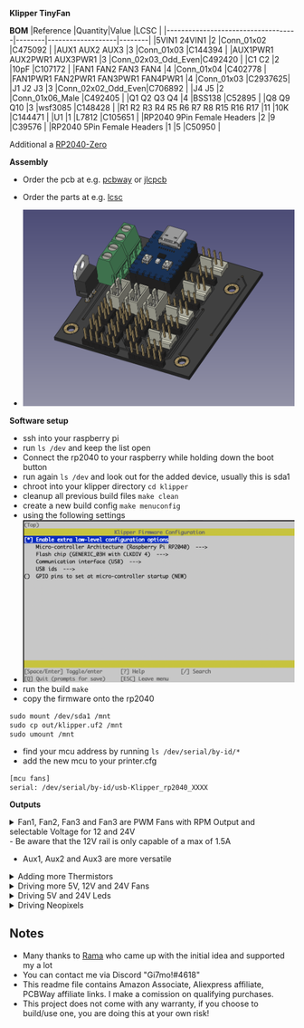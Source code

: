 **Klipper TinyFan**

**BOM**
|Reference                           |Quantity|Value              |LCSC    |
|------------------------------------|--------|-------------------|--------|
|5VIN1 24VIN1                        |2       |Conn_01x02         |C475092 |
|AUX1 AUX2 AUX3                      |3       |Conn_01x03         |C144394 |
|AUX1PWR1 AUX2PWR1 AUX3PWR1          |3       |Conn_02x03_Odd_Even|C492420 |
|C1 C2                               |2       |10pF               |C107172 |
|FAN1 FAN2 FAN3 FAN4                 |4       |Conn_01x04         |C402778 |
|FAN1PWR1 FAN2PWR1 FAN3PWR1 FAN4PWR1 |4       |Conn_01x03         |C2937625|
|J1 J2 J3                            |3       |Conn_02x02_Odd_Even|C706892 |
|J4 J5                               |2       |Conn_01x06_Male    |C492405 |
|Q1 Q2 Q3 Q4                         |4       |BSS138             |C52895  |
|Q8 Q9 Q10                           |3       |wsf3085            |C148428 |
|R1 R2 R3 R4 R5 R6 R7 R8 R15 R16 R17 |11      |10K                |C144471 |
|U1                                  |1       |L7812              |C105651 |
|RP2040 9Pin Female Headers          |2       |9                  |C39576  |
|RP2040 5Pin Female Headers          |1       |5                  |C50950  |

Additional a [RP2040-Zero](https://s.click.aliexpress.com/e/_DFCoOxH)

**Assembly**
- Order the pcb at e.g. [pcbway](https://www.pcbway.com/project/shareproject/Voron_TinyFan_Adapter_1928b94a.html) or [jlcpcb](https://jlcpcb.com/)
- Order the parts at e.g. [lcsc](https://www.lcsc.com/)

- ![PCB](Images/PCB.png)

**Software setup**

- ssh into your raspberry pi
- run `ls /dev` and keep the list open
- Connect the rp2040 to your raspberry while holding down the boot button
- run again `ls /dev` and look out for the added device, usually this is sda1
- chroot into your klipper directory `cd klipper`
- cleanup all previous build files `make clean`
- create a new build config `make menuconfig`
- using the following settings
- ![klipper](Images/klipper.png)
- run the build `make`
- copy the firmware onto the rp2040
```
sudo mount /dev/sda1 /mnt
sudo cp out/klipper.uf2 /mnt
sudo umount /mnt
```
- find your mcu address by running `ls /dev/serial/by-id/*`
- add the new mcu to your printer.cfg
```
[mcu fans]
serial: /dev/serial/by-id/usb-Klipper_rp2040_XXXX
```


**Outputs**
<details>
  <summary>
    Fan1, Fan2, Fan3 and Fan3 are PWM Fans with RPM Output and selectable Voltage for 12 and 24V
  </summary>

```
[fan_generic rp2040_fan1]
pin: fans:gpio0
tachometer_pin: ^fans:gpio7
hardware_pwm: true
cycle_time: 0.00004

[fan_generic rp2040_fan2]
pin: fans:gpio1
tachometer_pin: ^fans:gpio8
hardware_pwm: true
cycle_time: 0.00004

[fan_generic rp2040_fan2]
pin: fans:gpio2
tachometer_pin: ^fans:gpio9
hardware_pwm: true
cycle_time: 0.00004

[fan_generic rp2040_fan3]
pin: fans:gpio3
tachometer_pin: ^fans:gpio10
hardware_pwm: true
cycle_time: 0.00004
```
</details>
    - Be aware that the 12V rail is only capable of a max of 1.5A

- Aux1, Aux2 and Aux3 are more versatile
<details>
    <summary>Adding more Thermistors</summary>

![AUX1_THERMISTOR](Images/AUX1_THERMISTOR.png)

```
[temperature_sensor aux1]
sensor_type: NTC 100K beta 3950
sensor_pin: fans:gpio26
```
</details>

<details>
    <summary>Driving more 5V, 12V and 24V Fans</summary>

![AUX1_FAN_MOSFET](Images/AUX1_FAN_MOSFET.png)

Be aware that the 12V rail is only capable of a max of 1.5A

```
[fan_generic rp2040_aux1]
pin: fans:gpio4
hardware_pwm: true
cycle_time: 0.00004

[fan_generic rp2040_aux2]
pin: fans:gpio5
hardware_pwm: true
cycle_time: 0.00004

[fan_generic rp2040_aux2]
pin: fans:gpio6
hardware_pwm: true
cycle_time: 0.00004
```
</details>

<details>
    <summary>Driving 5V and 24V Leds</summary>

![AUX1_FAN_MOSFET](Images/AUX1_LEDS.png)

```
[output_pin aux1_light]
pin: fans:gpio4
pwm:true
shutdown_value: 0
value:0
cycle_time: 0.01

[output_pin aux2_light]
pin: fans:gpio5
pwm:true
shutdown_value: 0
value:0
cycle_time: 0.01

[output_pin aux3_light]
pin: fans:gpio6
pwm:true
shutdown_value: 0
value:0
cycle_time: 0.01


```
</details>

<details>
    <summary>Driving Neopixels</summary>

![AUX1_NEOPIXEL](Images/AUX1_NEOPIXEL.png)

```
[neopixel fan_neopixels]
pin: fans:gpio26
chain_count: 18
```
</details>

## Notes
- Many thanks to [Rama](https://github.com/Ramalama2) who came up with the initial idea and supported my a lot
- You can contact me via Discord "Gi7mo!#4618"
- This readme file contains Amazon Associate, Aliexpress affiliate, PCBWay affiliate links. I make a comission on qualifying purchases.
- This project does not come with any warranty, if you choose to build/use one, you are doing this at your own risk!
